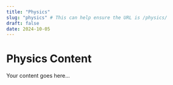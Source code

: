 ```yaml
---
title: "Physics"
slug: "physics" # This can help ensure the URL is /physics/
draft: false
date: 2024-10-05
---
```


# Physics Content

Your content goes here...
